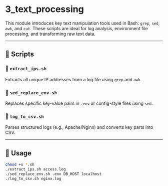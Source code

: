 # 3_text_processing

This module introduces key text manipulation tools used in Bash: `grep`, `sed`, `awk`, and `cut`. These scripts are ideal for log analysis, environment file processing, and transforming raw text data.

---

## 📜 Scripts

### 🔹 `extract_ips.sh`
Extracts all unique IP addresses from a log file using `grep` and `awk`.

### 🔹 `sed_replace_env.sh`
Replaces specific key-value pairs in `.env` or config-style files using `sed`.

### 🔹 `log_to_csv.sh`
Parses structured logs (e.g., Apache/Nginx) and converts key parts into CSV.

---

## 🧪 Usage

```bash
chmod +x *.sh
./extract_ips.sh access.log
./sed_replace_env.sh .env DB_HOST localhost
./log_to_csv.sh nginx.log
